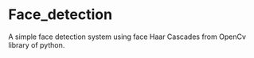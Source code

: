 # Face_detection

A simple face detection system using face Haar Cascades from OpenCv library of python.
